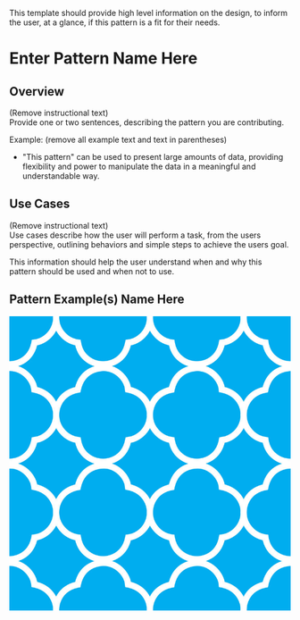 This template should provide high level information on the design, to inform the user, at a glance, if this pattern is a fit for their needs.

# Enter Pattern Name Here


## Overview

(Remove instructional text)  
Provide one or two sentences, describing the pattern you are contributing.

Example: (remove all example text and text in parentheses)
* "This pattern" can be used to present large amounts of data, providing flexibility and power to manipulate the data in a meaningful and understandable way.



## Use Cases

(Remove instructional text)  
Use cases describe how the user will perform a task, from the users perspective, outlining behaviors and simple steps to achieve the users goal.

This information should help the user understand when and why this pattern should be used and when not to use.



## Pattern Example(s) Name Here
![Title of image](img/image-name-goes-here.jpg)




